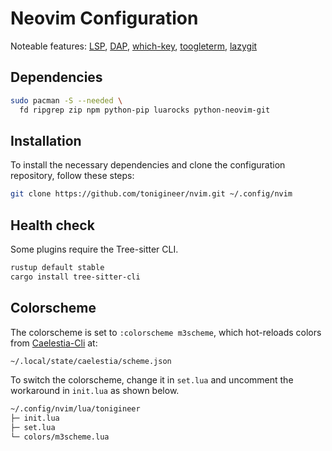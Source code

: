 # Neovim Configuration

Noteable features: [LSP](https://github.com/neovim/nvim-lspconfig), [DAP](https://github.com/mfussenegger/nvim-dap), [which-key](https://github.com/folke/which-key.nvim), [toogleterm](https://github.com/akinsho/toggleterm.nvim), [lazygit](https://github.com/kdheepak/lazygit.nvim)

## Dependencies

```sh
sudo pacman -S --needed \
  fd ripgrep zip npm python-pip luarocks python-neovim-git
```

## Installation

To install the necessary dependencies and clone the configuration repository, follow
these steps:

```sh
git clone https://github.com/tonigineer/nvim.git ~/.config/nvim
```

## Health check

Some plugins require the Tree-sitter CLI.

```sh
rustup default stable
cargo install tree-sitter-cli
```

## Colorscheme

The colorscheme is set to `:colorscheme m3scheme`, which hot-reloads colors from
[Caelestia-Cli](https://github.com/caelestia-dots/cli) at:

```sh
~/.local/state/caelestia/scheme.json
```

To switch the colorscheme, change it in `set.lua` and uncomment the workaround
in `init.lua` as shown below.

```sh
~/.config/nvim/lua/tonigineer
├─ init.lua
├─ set.lua
└─ colors/m3scheme.lua
```
